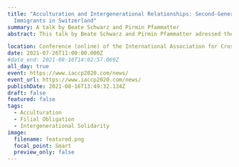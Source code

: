 ```yaml
---
title: "Acculturation and Intergenerational Relationships: Second-Generation
  Immigrants in Switzerland"
summary: A talk by Beate Schwarz and Pirmin Pfammatter
abstract: This talk by Beate Schwarz and Pirmin Pfammatter adressed the question, what role normative family support expectations play in explaining the relationship between growing up in two cultures and the support adult immigrants give to their parents

location: Conference (online) of the International Association for Cross-Cultural Psychology
date: 2021-07-26T11:00:00.000Z
#date_end: 2021-08-16T14:02:57.069Z
all_day: true
event: https://www.iaccp2020.com/news/
event_url: https://www.iaccp2020.com/news/
publishDate: 2021-08-16T13:49:32.134Z
draft: false
featured: false
tags:
  - Acculturation
  - Filial Obligation
  - Intergenerational Solidarity
image:
  filename: featured.png
  focal_point: Smart
  preview_only: false
---
```

